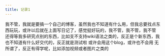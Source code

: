```yaml
---
title: 记录1
---
```


我不管，我就是要搞一个自己的博客，虽然我也不知道有什么用，但我总要找点东西玩玩，或许以后就在上面写日记了，感觉挺好玩的，我不管，我不管，我不管
还得等我多研究点别的东西，比如支不支持wiki语法之类的，反正是个新东西，我也不知道有什么好交代的，反正就是测试啦
或许会用这个blog，或许也不会用
无所谓了，反正有得学呢，比如添加视频或者图片之类的
